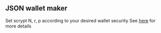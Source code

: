 ## JSON wallet maker

Set scrypt N, r, p according to your desired wallet security
See [here](https://stackoverflow.com/questions/11126315/what-are-optimal-scrypt-work-factors) for more details
